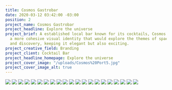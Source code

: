 ```yaml
---
title: Cosmos Gastrobar
date: 2020-03-12 03:42:00 -03:00
position: 2
project_name: Cosmos Gastrobar
project_headline: Explore the universe
project_brief: A established local bar known for its cocktails, Cosmos looked for
  a more cohesive visual identity that would explore the themes of space exploration
  and discovery, keeping it elegant but also exciting.
project_creative_field: Branding
project_client: Cocktail Bar
project_headline_homepage: Explore the universe
project_cover_image: "/uploads/Cosmos%20Port5.jpg"
project_cover_image_alt: true
---
```


![](/uploads/Cosmos%20Port1.jpg)
![](/uploads/Cosmos%20Port2.jpg)
![](/uploads/Cosmos%20Port3.jpg)
![](/uploads/Cosmos%20Port4.jpg)
![](/uploads/Cosmos%20Port5.jpg)
![](/uploads/Cosmos%20Port6.jpg)
![](/uploads/Cosmos%20Port7.jpg)
![](/uploads/Cosmos%20Port8.jpg)
![](/uploads/Cosmos%20Port9.jpg)
![](/uploads/Cosmos%20Port10.jpg)
![](/uploads/Cosmos%20Port11.jpg)
![](/uploads/Cosmos%20Port12.jpg)
![](/uploads/Cosmos%20Port13.jpg)
![](/uploads/Cosmos%20Port14.jpg)
![](/uploads/Cosmos%20Port15.jpg)
![](/uploads/Cosmos%20Port16.jpg)
![](/uploads/Cosmos%20Port17.jpg)
![](/uploads/Cosmos%20Port18.jpg)
![](/uploads/Cosmos%20Port19.jpg)
![](/uploads/Cosmos%20Port20.jpg)
![](/uploads/Cosmos%20Port21.jpg)
